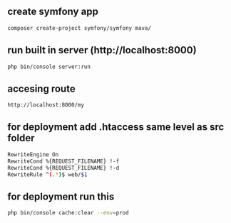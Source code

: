 ##  create symfony app
```bash
composer create-project symfony/symfony mava/
```

## run built in server (http://localhost:8000)
```bash
php bin/console server:run
```

## accesing route
```bash
http://localhost:8000/my
```

## for deployment add .htaccess same level as src folder
```bash
RewriteEngine On 
RewriteCond %{REQUEST_FILENAME} !-f 
RewriteCond %{REQUEST_FILENAME} !-d 
RewriteRule ^(.*)$ web/$1
```

## for deployment run this 
```bash
php bin/console cache:clear --env=prod
```
